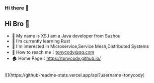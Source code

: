 ### Hi there 👋

<!--
**tonycody/tonycody** is a ✨ _special_ ✨ repository because its `README.md` (this file) appears on your GitHub profile.

Here are some ideas to get you started:

- 🔭 I’m currently working on ...
- 🌱 I’m currently learning ...
- 👯 I’m looking to collaborate on ...
- 🤔 I’m looking for help with ...
- 💬 Ask me about ...
- 📫 How to reach me: ...
- 😄 Pronouns: ...
- ⚡ Fun fact: ...
-->

## Hi Bro 👋
- 🔭 My name is XS.I am a Java developer from Suzhou
- 🌱 I’m currently learning Rust
- 👯 I'm interested in Microservice,Service Mesh,Distributed Systems
- 📧 How to reach me：tonycody@qq.com
- 🏠 Home Page：https://tonycody.github.io/
<br/>
![](https://github-readme-stats.vercel.app/api?username=tonycody)
